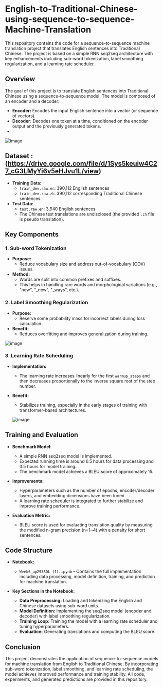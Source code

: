 # English-to-Traditional-Chinese-using-sequence-to-sequence-Machine-Translation

This repository contains the code for a sequence-to-sequence machine translation project that translates English sentences into Traditional Chinese. The project is based on a simple RNN seq2seq architecture with key enhancements including sub-word tokenization, label smoothing regularization, and a learning rate scheduler.

## Overview

The goal of this project is to translate English sentences into Traditional Chinese using a sequence-to-sequence model. The model is composed of an encoder and a decoder:
- **Encoder:** Encodes the input English sentence into a vector (or sequence of vectors).
- **Decoder:** Decodes one token at a time, conditioned on the encoder output and the previously generated tokens.
- 
![image](https://github.com/user-attachments/assets/eb136072-3a99-48ae-a8ef-6bc7abb15ef7)

## Dataset : (https://drive.google.com/file/d/1Sys5keuiw4C27_cG3LMyYi6v5eHJvu1L/view)

- **Training Data:**  
  - `train_dev.raw.en`: 390,112 English sentences  
  - `train_dev.raw.zh`: 390,112 corresponding Traditional Chinese sentences  
- **Test Data:**  
  - `test.raw.en`: 3,940 English sentences  
  - The Chinese test translations are undisclosed (the provided `.zh` file is pseudo translation).

## Key Components

### 1. Sub-word Tokenization

- **Purpose:**  
  - Reduce vocabulary size and address out-of-vocabulary (OOV) issues.
- **Method:**  
  - Words are split into common prefixes and suffixes.
  - This helps in handling rare words and morphological variations (e.g., "new", "_new", "_ways", etc.).

### 2. Label Smoothing Regularization

- **Purpose:**  
  - Reserve some probability mass for incorrect labels during loss calculation.
- **Benefit:**  
  - Reduces overfitting and improves generalization during training.
    
![image](https://github.com/user-attachments/assets/33f9dec6-7fec-4312-8d0f-a88542d14019)

### 3. Learning Rate Scheduling

- **Implementation:**  
  - The learning rate increases linearly for the first `warmup_steps` and then decreases proportionally to the inverse square root of the step number.
- **Benefit:**  
  - Stabilizes training, especially in the early stages of training with transformer-based architectures.
 
  ![image](https://github.com/user-attachments/assets/0af5dd00-9543-4fd8-bc13-11091ab84a10)


## Training and Evaluation

- **Benchmark Model:**  
  - A simple RNN seq2seq model is implemented.
  - Expected running time is around 0.5 hours for data processing and 0.5 hours for model training.
  - The benchmark model achieves a BLEU score of approximately 15.
  
- **Improvements:**  
  - Hyperparameters such as the number of epochs, encoder/decoder layers, and embedding dimensions have been tuned.
  - A learning rate scheduler is integrated to further stabilize and improve training performance.
  
- **Evaluation Metric:**  
  - BLEU score is used for evaluating translation quality by measuring the modified n-gram precision (n=1~4) with a penalty for short sentences.

## Code Structure

- **Notebook:**  
  - `Week6_ap2938DL (1).ipynb` – Contains the full implementation including data processing, model definition, training, and prediction for machine translation.
  
- **Key Sections in the Notebook:**  
  - **Data Preprocessing:** Loading and tokenizing the English and Chinese datasets using sub-word units.
  - **Model Definition:** Implementing the seq2seq model (encoder and decoder) with label smoothing regularization.
  - **Training Loop:** Training the model with a learning rate scheduler and tuning hyperparameters.
  - **Evaluation:** Generating translations and computing the BLEU score.

## Conclusion

This project demonstrates the application of sequence-to-sequence models for machine translation from English to Traditional Chinese. By incorporating sub-word tokenization, label smoothing, and learning rate scheduling, the model achieves improved performance and training stability. All code, experiments, and generated predictions are provided in this repository.

